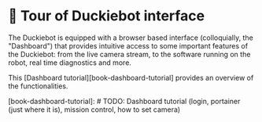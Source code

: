 # 🚙 Tour of Duckiebot interface

The Duckiebot is equipped with a browser based interface (colloquially, the "Dashboard") that provides intuitive access to some important features of the Duckiebot: from the live camera stream, to the software running on the robot, real time diagnostics and more.  

This [Dashboard tutorial][book-dashboard-tutorial] provides an overview of the functionalities.

[book-dashboard-tutorial]: # TODO: Dashboard tutorial (login, portainer (just where it is), mission control, how to set camera)

<!--
TODO: Take a selfie with the robot
-->
